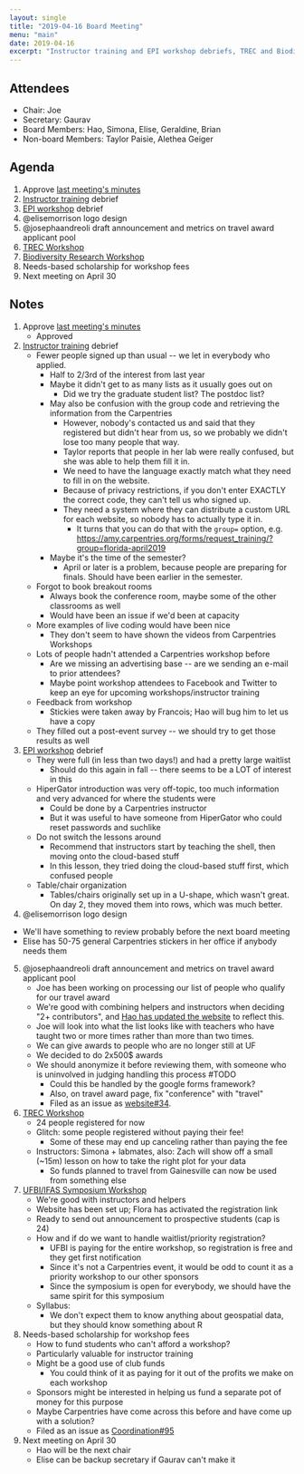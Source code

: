 ```yaml
---
layout: single
title: "2019-04-16 Board Meeting"
menu: "main"
date: 2019-04-16
excerpt: "Instructor training and EPI workshop debriefs, TREC and Biodiversity Research workshop, needs-based scholarships"
---
```


## Attendees
* Chair: Joe
* Secretary: Gaurav
* Board Members: Hao, Simona, Elise, Geraldine, Brian
* Non-board Members: Taylor Paisie, Alethea Geiger

## Agenda
1. Approve [last meeting's minutes](https://www.uf-carpentries.org/minutes/board-2019-03-26/)
2. [Instructor training](https://fmichonneau.github.io/2019-04-08-ttt-UF/) debrief
3. [EPI workshop](https://uf-carpentry.github.io/2019-04-11-ufepi-genomics/) debrief
4. @elisemorrison logo design
5. @josephaandreoli draft announcement and metrics on travel award applicant pool
6. [TREC Workshop](https://picardis.github.io/2019-04-29-uf-trec/)
7. [Biodiversity Research Workshop](https://uf-carpentry.github.io/2019-05-07_UFBI-IFAS_geospatial/)
8. Needs-based scholarship for workshop fees
9. Next meeting on April 30

## Notes
1. Approve [last meeting's minutes](https://www.uf-carpentries.org/minutes/board-2019-03-26/)
    - Approved
2. [Instructor training](https://fmichonneau.github.io/2019-04-08-ttt-UF/) debrief
    - Fewer people signed up than usual -- we let in everybody who applied.
        - Half to 2/3rd of the interest from last year
        - Maybe it didn't get to as many lists as it usually goes out on
            - Did we try the graduate student list? The postdoc list?
        - May also be confusion with the group code and retrieving the information from the Carpentries
            - However, nobody's contacted us and said that they registered but didn't hear from us, so we probably we didn't lose too many people that way.
            - Taylor reports that people in her lab were really confused, but she was able to help them fill it in.
            - We need to have the language exactly match what they need to fill in on the website.
            - Because of privacy restrictions, if you don't enter EXACTLY the correct code, they can't tell us who signed up.
            - They need a system where they can distribute a custom URL for each website, so nobody has to actually type it in.
                - It turns that you can do that with the `group=` option, e.g. <https://amy.carpentries.org/forms/request_training/?group=florida-april2019>
        - Maybe it's the time of the semester?
            - April or later is a problem, because people are preparing for finals. Should have been earlier in the semester.
    - Forgot to book breakout rooms
        - Always book the conference room, maybe some of the other classrooms as well
        - Would have been an issue if we'd been at capacity
    - More examples of live coding would have been nice
        - They don't seem to have shown the videos from Carpentries Workshops
    - Lots of people hadn't attended a Carpentries workshop before
        - Are we missing an advertising base -- are we sending an e-mail to prior attendees?
        - Maybe point workshop attendees to Facebook and Twitter to keep an eye for upcoming workshops/instructor training
    - Feedback from workshop
        - Stickies were taken away by Francois; Hao will bug him to let us have a copy
    - They filled out a post-event survey -- we should try to get those results as well
3. [EPI workshop](https://uf-carpentry.github.io/2019-04-11-ufepi-genomics/) debrief
    - They were full (in less than two days!) and had a pretty large waitlist
        - Should do this again in fall -- there seems to be a LOT of interest in this
    - HiperGator introduction was very off-topic, too much information and very advanced for where the students were
        - Could be done by a Carpentries instructor
        - But it was useful to have someone from HiperGator who could reset passwords and suchlike
    - Do not switch the lessons around
        - Recommend that instructors start by teaching the shell, then moving onto the cloud-based stuff
        - In this lesson, they tried doing the cloud-based stuff first, which confused people
    - Table/chair organization
        - Tables/chairs originally set up in a U-shape, which wasn't great. On day 2, they moved them into rows, which was much better.
4. @elisemorrison logo design
  - We'll have something to review probably before the next board meeting
  - Elise has 50-75 general Carpentries stickers in her office if anybody needs them
5. @josephaandreoli draft announcement and metrics on travel award applicant pool
    - Joe has been working on processing our list of people who qualify for our travel award
    - We're good with combining helpers and instructors when deciding "2+ contributors", and [Hao has updated the website](https://github.com/UF-Carpentry/website/pull/33/files) to reflect this.
    - Joe will look into what the list looks like with teachers who have taught two or more times rather than more than two times.
    - We can give awards to people who are no longer still at UF
    - We decided to do 2x500$ awards
    - We should anonymize it before reviewing them, with someone who is uninvolved in judging handling this process #TODO
        - Could this be handled by the google forms framework?
        - Also, on travel award page, fix "conference" with "travel"
        - Filed as an issue as [website#34](https://github.com/UF-Carpentry/website/issues/34).
6. [TREC Workshop](https://picardis.github.io/2019-04-29-uf-trec/)
    - 24 people registered for now
    - Glitch: some people registered without paying their fee!
        - Some of these may end up canceling rather than paying the fee
    - Instructors: Simona + labmates, also: Zach will show off a small (~15m) lesson on how to take the right plot for your data
        - So funds planned to travel from Gainesville can now be used from something else
7. [UFBI/IFAS Symposium Workshop](https://uf-carpentry.github.io/2019-05-07_UFBI-IFAS_geospatial/)
    - We're good with instructors and helpers
    - Website has been set up; Flora has activated the registration link
    - Ready to send out announcement to prospective students (cap is 24)
    - How and if do we want to handle waitlist/priority registration?
        - UFBI is paying for the entire workshop, so registration is free and they get first notification
        - Since it's not a Carpentries event, it would be odd to count it as a priority workshop to our other sponsors
        - Since the symposium is open for everybody, we should have the same spirit for this symposium
    - Syllabus:
        - We don't expect them to know anything about geospatial data, but they should know something about R
8. Needs-based scholarship for workshop fees
    - How to fund students who can't afford a workshop?
    - Particularly valuable for instructor training
    - Might be a good use of club funds
        - You could think of it as paying for it out of the profits we make on each workshop
    - Sponsors might be interested in helping us fund a separate pot of money for this purpose
    - Maybe Carpentries have come across this before and have come up with a solution?
    - Filed as an issue as [Coordination#95](https://github.com/UF-Carpentry/Coordination/issues/95)
9. Next meeting on April 30
    - Hao will be the next chair
    - Elise can be backup secretary if Gaurav can't make it
